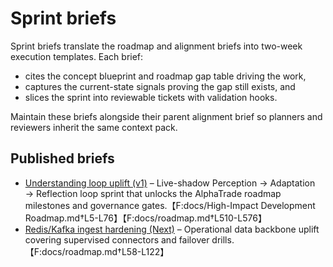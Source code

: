 # Sprint briefs

Sprint briefs translate the roadmap and alignment briefs into two-week execution
templates. Each brief:

- cites the concept blueprint and roadmap gap table driving the work,
- captures the current-state signals proving the gap still exists, and
- slices the sprint into reviewable tickets with validation hooks.

Maintain these briefs alongside their parent alignment brief so planners and
reviewers inherit the same context pack.

## Published briefs

- [Understanding loop uplift (v1)](understanding_loop_v1.md) – Live-shadow
  Perception → Adaptation → Reflection loop sprint that unlocks the AlphaTrade
  roadmap milestones and governance gates.【F:docs/High-Impact Development Roadmap.md†L5-L76】【F:docs/roadmap.md†L510-L576】
- [Redis/Kafka ingest hardening (Next)](next_sprint_redis_kafka_toggle.md) –
  Operational data backbone uplift covering supervised connectors and failover
  drills.【F:docs/roadmap.md†L58-L122】
